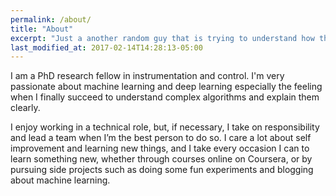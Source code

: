 ```yaml
---
permalink: /about/
title: "About"
excerpt: "Just a another random guy that is trying to understand how things work and how use the knowledge to help humanity and make the world a better place."
last_modified_at: 2017-02-14T14:28:13-05:00
---
```


I am a PhD research fellow in instrumentation and control. I'm very passionate about machine learning and deep learning especially the feeling when I finally succeed to understand complex algorithms and explain them clearly.

I enjoy working in a technical role, but, if necessary, I take on responsibility and lead a team when I’m the best person to do so. I care a lot about self improvement and learning new things, and I take every occasion I can to learn something new, whether through courses online on Coursera, or by pursuing side projects such as doing some fun experiments and blogging about machine learning.



